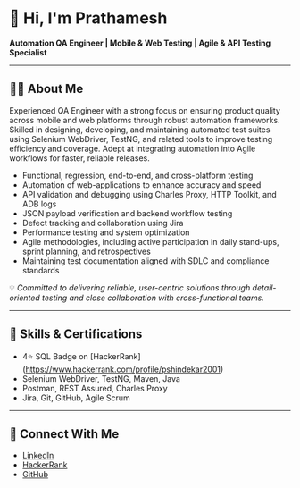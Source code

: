 # 👋 Hi, I'm Prathamesh

**Automation QA Engineer | Mobile & Web Testing | Agile & API Testing Specialist**

---

## 🧑‍💻 About Me

Experienced QA Engineer with a strong focus on ensuring product quality across mobile and web platforms through robust automation frameworks. Skilled in designing, developing, and maintaining automated test suites using Selenium WebDriver, TestNG, and related tools to improve testing efficiency and coverage. Adept at integrating automation into Agile workflows for faster, reliable releases.

- Functional, regression, end-to-end, and cross-platform testing
- Automation of web-applications to enhance accuracy and speed
- API validation and debugging using Charles Proxy, HTTP Toolkit, and ADB logs  
- JSON payload verification and backend workflow testing  
- Defect tracking and collaboration using Jira  
- Performance testing and system optimization  
- Agile methodologies, including active participation in daily stand-ups, sprint planning, and retrospectives  
- Maintaining test documentation aligned with SDLC and compliance standards  

💡 *Committed to delivering reliable, user-centric solutions through detail-oriented testing and close collaboration with cross-functional teams.*

---

## 🧠 Skills & Certifications

- 4⭐ SQL Badge on [HackerRank] (https://www.hackerrank.com/profile/pshindekar2001)
- Selenium WebDriver, TestNG, Maven, Java
- Postman, REST Assured, Charles Proxy
- Jira, Git, GitHub, Agile Scrum

---

## 🔗 Connect With Me

- [LinkedIn](www.linkedin.com/in/prathamesh7301)
- [HackerRank](https://www.hackerrank.com/profile/pshindekar2001)
- [GitHub](https://github.com/prathamesh7301)
